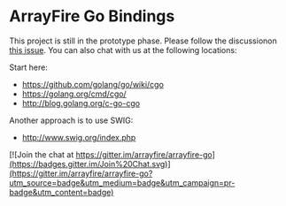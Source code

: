 # ArrayFire Go Bindings

This project is still in the prototype phase. Please follow the discussionon [this issue](https://github.com/arrayfire/arrayfire-go/issues/1). You can also chat with us at the following locations: 

Start here:
+ https://github.com/golang/go/wiki/cgo
+ https://golang.org/cmd/cgo/
+ http://blog.golang.org/c-go-cgo

Another approach is to use SWIG:

+ http://www.swig.org/index.php


[![Join the chat at https://gitter.im/arrayfire/arrayfire-go](https://badges.gitter.im/Join%20Chat.svg)](https://gitter.im/arrayfire/arrayfire-go?utm_source=badge&utm_medium=badge&utm_campaign=pr-badge&utm_content=badge)
